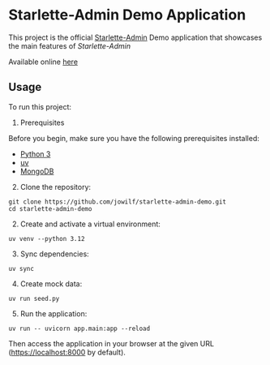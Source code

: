 Starlette-Admin Demo Application
==========================

This project is the official [Starlette-Admin][1] Demo application that showcases the
main features of *Starlette-Admin*

Available online [here][2]


Usage
-----

To run this project:

1. Prerequisites

Before you begin, make sure you have the following prerequisites installed:

- [Python 3](https://www.python.org/downloads/)
- [uv](https://docs.astral.sh/uv/)
- [MongoDB](https://www.mongodb.com/)

2. Clone the repository:

```shell
git clone https://github.com/jowilf/starlette-admin-demo.git
cd starlette-admin-demo
```

2. Create and activate a virtual environment:

```shell
uv venv --python 3.12
```

3. Sync dependencies:

```shell
uv sync
```

4. Create mock data:

```shell
uv run seed.py
```

5. Run the application:

```shell
uv run -- uvicorn app.main:app --reload
```

Then access the application in your browser at the given URL (<https://localhost:8000> by default).


[1]: https://github.com/jowilf/starlette-admin/

[2]: https://starlette-admin-demo.jowilf.com/
